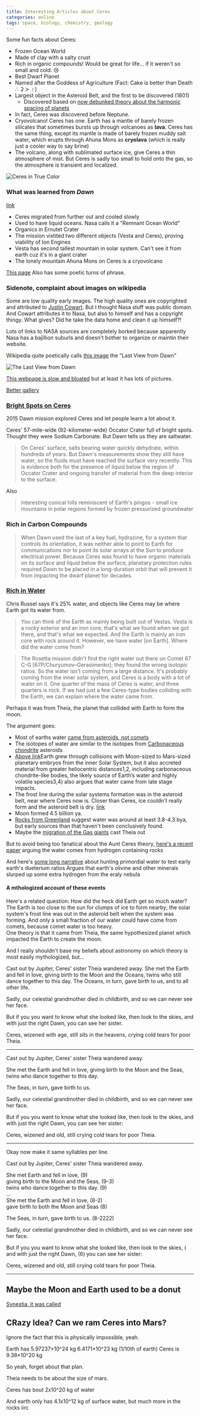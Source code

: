 ```yaml
---
title: Interesting Articles about Ceres
categories: online
tags: space, biology, chemistry, geology
---
```


Some fun facts about Ceres:

- Frozen Ocean World
- Made of clay with a salty crust
- Rich in organic compounds! Would be great for life... if it weren't so small and cold. :cry: 
- Best Dwarf Planet
- Named after the Goddess of Agriculture (Fact: Cake is better than Death ∴  ⚳ ≻ ♇)
- Largest object in the Asteroid Belt, and the first to be discovered (1801)
  - Discovered based on [now debunked theory about the harmonic spacing of planets](https://en.wikipedia.org/wiki/Phaeton_(hypothetical_planet))
- In fact, Ceres was discovered before Neptune. 
- Cryovolcano! Ceres has one. Earth has a mantle of barely frozen silicates that sometimes bursts up through volcanoes as **lava**. Ceres has the same thing, except its mantle is made of barely frozen muddy salt water, which erupts through Ahuna Mons as **cryolava** (which is really just a cooler way to say brine)
- The volcano, along with sublimated surface ice, give Ceres a thin atmosphere of mist. But Ceres is sadly too small to hold onto the gas, so the atmosphere is transient and localized.


![Ceres in True Color](https://www.nasa.gov/sites/default/files/styles/full_width_feature/public/thumbnails/image/pia21079-1041.jpg)

### What was learned from *Dawn*
[link](https://web.archive.org/web/20201020102156/https://solarsystem.nasa.gov/missions/dawn/mission/toolkit/highlights/)

- Ceres migrated from further out and cooled slowly
- Used to have liquid oceans. Nasa calls it a "Remnant Ocean World"
- Organics in Ernutet Crater
- The mission vistited two different objects (Vesta and Ceres), proving viability of Ion Engines
- Vesta has second tallest mountain in solar system. Can't see it from earth cuz it's in a giant crater
- The lonely mountain Ahuna Mons on Ceres is a cryovolcano

[This page](https://www.nasa.gov/feature/jpl/the-legacy-of-nasa-s-dawn-near-end-of-mission)
Also has some poetic turns of phrase.

### Sidenote, complaint about images on wikipedia

Some are low quality early images. The high quality ones are copyrighted and attributed to [Justin Cowart](https://www.flickr.com/photos/132160802@N06/22381131691/in/album-72157660169910681/).
But I thought Nasa stuff was public domain. And Cowart attributes it to Nasa, but also to himself and has a copyright thingy. 
What gives? Did he take the data home and clean it up himself?!

Lots of links to NASA sources are completely borked because apparently Nasa has a bajillion suburls and doesn't bother to organize or maintin their website.

Wikipedia quite poetically calls [this image](https://photojournal.jpl.nasa.gov/catalog/PIA22769) the "Last View from Dawn"

![The Last View from Dawn](https://upload.wikimedia.org/wikipedia/commons/thumb/4/4a/PIA22769-CeresDwarfPlanet-AhunaMons-LastLooks-20181101.jpg/800px-PIA22769-CeresDwarfPlanet-AhunaMons-LastLooks-20181101.jpg)

[This webpage is slow and bloated](https://solarsystem.nasa.gov/planets/dwarf-planets/ceres/overview/)
but at least it has lots of pictures.

[Better gallery](https://photojournal.jpl.nasa.gov/keywords/dp?sort=DESC&subselect=Mission:Dawn:)

### [Bright Spots on Ceres](https://www.jpl.nasa.gov/news/news.php?feature=7722)

2015 Dawn mission explored Ceres and let people learn a lot about it.

Ceres' 57-mile-wide (92-kilometer-wide) Occator Crater full of bright spots.
Thought they were Sodium Carbonate.
But Dawn tells us they are saltwater.

> On Ceres' surface, salts bearing water quickly dehydrate, within hundreds of years. But Dawn's measurements show they still have water, so the fluids must have reached the surface very recently. This is evidence both for the presence of liquid below the region of Occator Crater and ongoing transfer of material from the deep interior to the surface.

Also

> interesting conical hills reminiscent of Earth's pingos - small ice mountains in polar regions formed by frozen pressurized groundwater

### Rich in Carbon Compounds

> When Dawn used the last of a key fuel, hydrazine, for a system that controls its orientation, it was neither able to point to Earth for communications nor to point its solar arrays at the Sun to produce electrical power. Because Ceres was found to have organic materials on its surface and liquid below the surface, planetary protection rules required Dawn to be placed in a long-duration orbit that will prevent it from impacting the dwarf planet for decades.

### [Rich in Water](https://www.space.com/28776-nasa-dawn-ceres-russell-interview.html)

Chris Russel says it's 25% water, and objects like Ceres may be where Earth got its water from.

> You can think of the Earth as mainly being built out of Vestas. Vesta is a rocky exterior and an iron core; that's what we found when we got there, and that's what we expected. And the Earth is mainly an iron core with rock around it. However, we have water [on Earth]. Where did the water come from?

> The Rosetta mission didn't find the right water out there on Comet 67 C-G [67P/Churyumov–Gerasimenko]; they found the wrong isotopic ratios. So the water isn't coming from a large distance. It's probably coming from the inner solar system, and Ceres is a body with a lot of water on it. One quarter of the mass of Ceres is water, and three quarters is rock. If we had just a few Ceres-type bodies colliding with the Earth, we can explain where the water came from.

Perhaps it was from Theia, the planet that collided with Earth to form the moon.

The argument goes:

- Most of earths water [came from asteroids, not comets](https://www.space.com/27969-earth-water-from-asteroids-not-comets.html)
- The isotopes of water are similar to the isotopes from [Carbonaceous chondrite](https://ui.adsabs.harvard.edu/abs/2019NatAs...3..736B/abstract) asteroids
- [Above link](https://www.nature.com/articles/s41550-019-0779-y)Earth grew through collisions with Moon-sized to Mars-sized planetary embryos from the inner Solar System, but it also accreted material from greater heliocentric distances1,2, including carbonaceous chondrite-like bodies, the likely source of Earth’s water and highly volatile species3,4) also argues that water came from late stage impacts.
- The frost line during the solar systems formation was in the asteroid belt, near where Ceres now is. Closer than Ceres, ice couldn't really form and the asteroid belt is dry. [link](https://en.wikipedia.org/wiki/Frost_line_(astrophysics))
- Moon formed 4.5 billion ya. 
- [Rocks from Greenland](https://www.sciencedirect.com/science/article/abs/pii/S0301926812001921?via%3Dihub) suggest water was around at least 3.8-4.3 bya, but early sources than that haven't been conclusively found.
- Maybe the [migration of the Gas giants](https://www.nature.com/articles/nature03676) cast Theia out

But to avoid being too fanatical about the Aunt Ceres theory, [here's a recent paper](https://science.sciencemag.org/content/369/6507/1110) arguing the water comes from hydrogen containing rocks 

And here's [some long narrative](https://astronomy.com/magazine/2019/04/where-did-earths-water-come-from) about hunting primordial water to test early earth's dueterium ratios
Argues that earth's olivine and other minerals slurped up some extra hydrogen from the eraly nebula


#### A mthologized account of these events

Here's a related question: How did the heck did Earth get so much water?  
  The Earth is too close to the sun for clumps of ice to form nearby; the solar system's frost line was out in the asteroid belt when the system was forming. And only a small fraction of our water could have come from comets, because comet water is too heavy.  
  One theory is that it came from Theia, the same hypothesized planet which impacted the Earth to create the moon.
  
And I really shouldn't base my beliefs about astronomy on which theory is most easily mythologized, but...

Cast out by Jupiter, Ceres' sister Theia wandered away. 
She met the Earth and fell in love, 
giving birth to the Moon and the Oceans, 
twins who still dance together to this day.
The Oceans, in turn, gave birth to us, and to all other life.

Sadly, our celestial grandmother died in childbirth, 
and so we can never see her face.

But if you you want to know what she looked like, 
then look to the skies, 
and with just the right Dawn, 
you can see her sister. 

Ceres, wizened with age, still sits in the heavens, crying cold tears for poor Theia.

---

Cast out by Jupiter, Ceres' sister Theia wandered away. 

She met the Earth and fell in love, giving birth to the Moon and the Seas, twins who dance together to this day.

The Seas, in turn, gave birth to us.

Sadly, our celestial grandmother died in childbirth, and so we can never see her face.

But if you you want to know what she looked like, then look to the skies, and with just the right Dawn, you can see her sister: 

Ceres, wizened and old, still crying cold tears for poor Theia.

---
Okay now make it same syllables per line.

Cast out by Jupiter, Ceres' sister Theia wandered away. 

She met Earth and fell in love, (9)  
giving birth to the Moon and the Seas, (9-3)  
twins who dance together to this day. (9)    
...  
She met the Earth and fell in love, (8-2)  
gave birth to both the Moon and Seas (8)  


The Seas, in turn, gave birth to us. (8-2222)

Sadly, our celestial grandmother died in childbirth, and so we can never see her face.

But if you you want to know what she looked like, 
then look to the skies, (
and with just the right Dawn, (6)
you can see her sister: 

Ceres, wizened and old, still crying cold tears for poor Theia.

---

## Maybe the Moon and Earth used to be a donut

[Synestia, it was called](https://en.wikipedia.org/wiki/Synestia)



## CRazy Idea? Can we ram Ceres into Mars?

Ignore the fact that this is physically impossible, yeah. 

Earth has 5.97237×10^24 kg
6.4171×10^23 kg (1/10th of earth)
Ceres is 9.38×10^20 kg

So yeah, forget about that plan.

Theia needs to be about the size of mars.

Ceres has bout 2x10^20 kg of water

And earth only has 4.1x10^12 kg of surface water, but  much more in the rocks iirc





